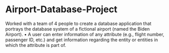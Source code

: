 # Airport-Database-Project
Worked with a team of 4 people to create a database application that portrays the database system of a fictional airport (named the Biden Airport). •	A user can enter information of any attribute (e.g., flight number, passenger ID, etc.) and get information regarding the entity or entities in which the attribute is part of. 
